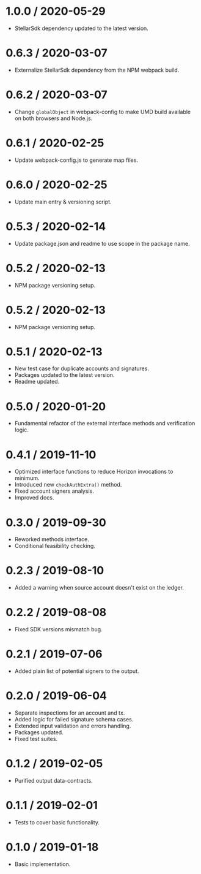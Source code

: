 1.0.0 / 2020-05-29
==================

* StellarSdk dependency updated to the latest version.

0.6.3 / 2020-03-07
==================

* Externalize StellarSdk dependency from the NPM webpack build.

0.6.2 / 2020-03-07
==================

* Change `globalObject` in webpack-config to make UMD build available on both browsers and Node.js.

0.6.1 / 2020-02-25
==================

* Update webpack-config.js to generate map files.

0.6.0 / 2020-02-25
==================

* Update main entry & versioning script.

0.5.3 / 2020-02-14
==================

* Update package.json and readme to use scope in the package name.

0.5.2 / 2020-02-13
==================

* NPM package versioning setup.

0.5.2 / 2020-02-13
==================

* NPM package versioning setup.

0.5.1 / 2020-02-13
==================

* New test case for duplicate accounts and signatures.
* Packages updated to the latest version.
* Readme updated.

0.5.0 / 2020-01-20
==================

* Fundamental refactor of the external interface methods and verification logic.

0.4.1 / 2019-11-10
==================

* Optimized interface functions to reduce Horizon invocations to minimum.
* Introduced new `checkAuthExtra()` method.
* Fixed account signers analysis.
* Improved docs.

0.3.0 / 2019-09-30
==================

* Reworked methods interface.
* Conditional feasibility checking.

0.2.3 / 2019-08-10
==================

* Added a warning when source account doesn't exist on the ledger.

0.2.2 / 2019-08-08
==================

* Fixed SDK versions mismatch bug.

0.2.1 / 2019-07-06
==================

* Added plain list of potential signers to the output.

0.2.0 / 2019-06-04
==================

* Separate inspections for an account and tx.
* Added logic for failed signature schema cases.
* Extended input validation and errors handling.
* Packages updated.
* Fixed test suites.

0.1.2 / 2019-02-05
==================

* Purified output data-contracts.

0.1.1 / 2019-02-01
==================

* Tests to cover basic functionality.

0.1.0 / 2019-01-18
==================

* Basic implementation.